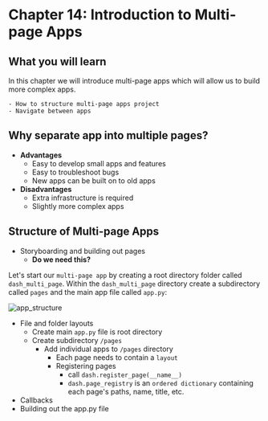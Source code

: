 # Chapter 14: Introduction to Multi-page Apps

## What you will learn
In this chapter we will introduce multi-page apps which will allow us to build more complex apps.
```{admonition} Learning Intentions
- How to structure multi-page apps project
- Navigate between apps
```

## Why separate app into multiple pages?
  - <b>Advantages</b>
    - Easy to develop small apps and features
    - Easy to troubleshoot bugs
    - New apps can be built on to old apps
  - <b>Disadvantages</b>
    - Extra infrastructure is required
    - Slightly more complex apps

## Structure of Multi-page Apps
  - Storyboarding and building out pages
    - <b>Do we need this?</b>

Let's start our `multi-page app` by creating a root directory folder called `dash_multi_page`.  Within the `dash_multi_page` directory create a subdirectory called `pages` and the main app file called `app.py`:

![app_structure](ch14_files/app_structure.png)



  - File and folder layouts
    - Create main `app.py` file is root directory
    - Create subdirectory `/pages`
      - Add individual apps to `/pages` directory
        - Each page needs to contain a `layout`
        - Registering pages
          -  call ```dash.register_page(__name__)```
          - ```dash.page_registry``` is an `ordered dictionary` containing each page's paths, name, title, etc.
  - Callbacks
  - Building out the app.py file
